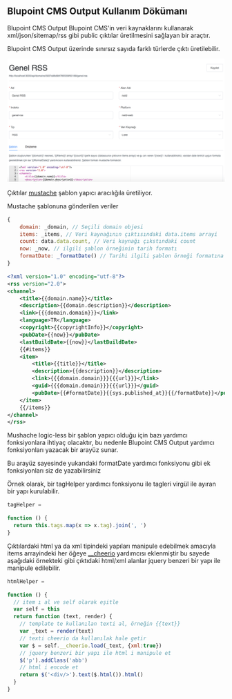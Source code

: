 ## Blupoint CMS Output Kullanım Dökümanı

Blupoint CMS Output Blupoint CMS'in veri kaynaklarını kullanarak xml/json/sitemap/rss gibi public çıktılar üretilmesini sağlayan bir araçtır.

Blupoint CMS Output üzerinde sınırsız sayıda farklı türlerde çıktı üretilebilir.

![Edit Ekranı](img/edit.png)

Çıktılar [mustache](http://mustache.github.io/mustache.5.html) şablon yapıcı aracılığıla üretiliyor. 

Mustache şablonuna gönderilen veriler

```javascript
{
    domain: _domain, // Seçili domain objesi
    items: _items, // Veri kaynağının çıktısındaki data.items arrayi
    count: data.data.count, // Veri kaynağı çıkstındaki count
    now: _now, // ilgili şablon örneğinin tarih formatı
    formatDate: _formatDate() // Tarihi ilgili şablon örneği formatına dönüştüen yardımcı fonksiyon
}
```

``` xml
<?xml version="1.0" encoding="utf-8"?>
<rss version="2.0">
<channel>
    <title>{{domain.name}}</title>
    <description>{{domain.description}}</description>
    <link>{{{domain.domain}}}</link>
    <language>TR</language>
    <copyright>{{copyrightInfo}}</copyright>
    <pubDate>{{now}}</pubDate>
    <lastBuildDate>{{now}}</lastBuildDate>
    {{#items}}
    <item>
        <title>{{title}}</title>
        <description>{{description}}</description>
        <link>{{{domain.domain}}}{{{url}}}</link>
        <guid>{{{domain.domain}}}{{{url}}}</guid>
        <pubDate>{{#formatDate}}{{sys.published_at}}{{/formatDate}}</pubDate>
    </item>
    {{/items}}
</channel>
</rss>
```

Mushache logic-less bir şablon yapıcı olduğu için bazı yardımcı fonksiyonlara ihtiyaç olacaktır, bu nedenle Blupoint CMS Output yardımcı fonksiyonları yazacak bir arayüz sunar.

Bu arayüz sayesinde yukarıdaki formatDate yardımcı fonksiyonu gibi ek fonksiyonları siz de yazabilirsiniz

Örnek olarak, bir tagHelper yardımcı fonksiyonu ile tagleri virgül ile ayıran bir yapı kurulabilir.

``` javascript
tagHelper = 
```

``` javascript
function () {
  return this.tags.map(x => x.tag).join(', ')
}
```

Çıktılardaki html ya da xml tipindeki yapıları manipule edebilmek amacıyla items arrayindeki her öğeye [__cheerio](https://github.com/cheeriojs/cheerio) yardımcısı eklenmiştir bu sayede aşağıdaki örnekteki gibi çıktıdaki html/xml alanlar jquery benzeri bir yapı ile manipule edilebilir.

``` javascript
htmlHelper = 
```

``` javascript
function () {
  // item ı al ve self olarak eşitle
  var self = this
  return function (text, render) {
    // template te kullanılan texti al, örneğin {{text}}
    var _text = render(text)
    // texti cheerio da kullanılak hale getir
    var $ = self.__cheerio.load(_text, {xml:true})
    // jquery benzeri bir yapı ile html i manipule et
    $('p').addClass('abb')
    // html i encode et
    return $('<div/>').text($.html()).html()
  } 
}
```